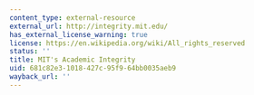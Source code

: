```yaml
---
content_type: external-resource
external_url: http://integrity.mit.edu/
has_external_license_warning: true
license: https://en.wikipedia.org/wiki/All_rights_reserved
status: ''
title: MIT's Academic Integrity
uid: 681c82e3-1018-427c-95f9-64bb0035aeb9
wayback_url: ''
---
```

